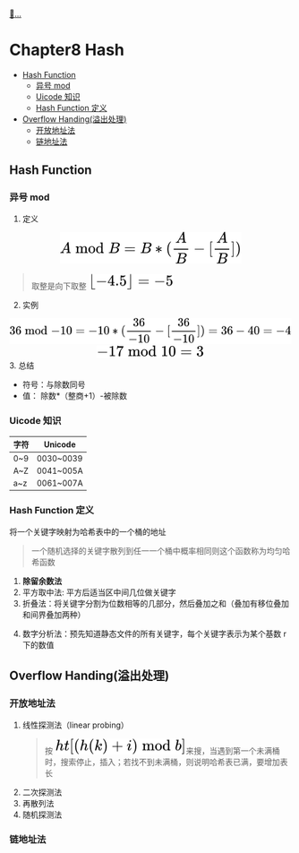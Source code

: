 [:car:...](README.md)

# Chapter8 Hash

- [Hash Function](#hash-function)
  - [异号 mod](#异号-mod)
  - [Uicode 知识](#uicode-知识)
  - [Hash Function 定义](#hash-function定义)
- [Overflow Handing(溢出处理)](#overflow-handing溢出处理)
  - [开放地址法](#开放地址法)
  - [链地址法](#链地址法)

## Hash Function

### 异号 mod

1. 定义
   <!-- $$
   A \bmod B=B*(\frac{A}{B}-[\frac{A}{B}])
   $$ -->

<div align="center"><img style="background: white;" src="svg\n6KXlcgaam.svg"></div>

> 取整是向下取整 <!-- $\lfloor-4.5\rfloor = -5$ --> <img style="transform: translateY(0.1em); background: white;" src="svg\2eRiApU6Ai.svg">

2. 实例

   <!-- $$
   36 \bmod -10 = -10*(\frac{36}{-10}-[\frac{36}{-10}])=36-40=-4
   $$ -->

<div align="center"><img style="background: white;" src="svg\OvMrfVUIiL.svg"></div>

   <!-- $$
   -17 \bmod 10 = 3
   $$ -->

<div align="center"><img style="background: white;" src="svg\sNW1U2h5PU.svg"></div>
3. 总结

- 符号：与除数同号
- 值： 除数\*（整商+1）-被除数

### Uicode 知识

| 字符 | Unicode   |
|------|-----------|
| 0~9  | 0030~0039 |
| A~Z  | 0041~005A |
| a~z  | 0061~007A |

### Hash Function 定义

将一个关键字映射为哈希表中的一个桶的地址

> 一个随机选择的关键字散列到任一一个桶中概率相同则这个函数称为均匀哈希函数

1. **除留余数法**
2. 平方取中法: 平方后适当区中间几位做关键字
3. 折叠法：将关键字分割为位数相等的几部分，然后叠加之和（叠加有移位叠加和间界叠加两种）
<!-- TODO: what's mean of idea 4 -->
4. 数字分析法：预先知道静态文件的所有关键字，每个关键字表示为某个基数 r 下的数值

## Overflow Handing(溢出处理)

### 开放地址法

1. 线性探测法（linear probing）
   > 按<!-- $ht[(h(k)+i )\bmod b]$ --> <img style="transform: translateY(0.1em); background: white;" src="svg\w7zL7YVFUT.svg">来搜，当遇到第一个未满桶时，搜索停止，插入；若找不到未满桶，则说明哈希表已满，要增加表长
2. 二次探测法
3. 再散列法
4. 随机探测法

<!-- TODO: 链地址法 -->
### 链地址法
